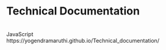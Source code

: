 # Technical Documentation
<br>
JavaScript
<br>
 https://yogendramaruthi.github.io/Technical_documentation/

